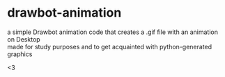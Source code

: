 # drawbot-animation
a simple Drawbot animation code that creates a .gif file with an animation on Desktop</br>
made for study purposes and to get acquainted with python-generated graphics


<3
